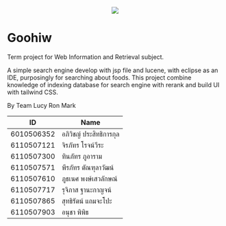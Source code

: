 <p align="center">
  <img src="https://github.com/laevatein2070/Goohiw/blob/main/logo.png?raw=true alt=Goohiw">
</p>

# Goohiw
Term project for Web Information and Retrieval subject.

A simple search engine develop with jsp file and lucene, with eclipse as an IDE, purposingly for searching about foods. This project combine knowledge of indexing database for search engine with rerank and build UI with tailwind CSS.

By Team Lucy Ron Mark

| ID  | Name |
| ------------- | ------------- |
| 6010506352 | อภิวิชญ์ ประสิทธิการกุล |
| 6110507121 | จิรภัทร โรจน์วีระ |
| 6110507300 | ทินภัทร ภูอาราม |
| 6110507571 |พีรภัทร ตัณฑุลาวัฒน์ |
| 6110507610 |ภูธเนศ พงษ์เสวลักษณ์ |
| 6110507717 |รุจิภาส ฐานะกาญจน์ |
| 6110507865 |สุทธิรัตน์ แถมจะโปะ |
| 6110507903 |อนุชา พิพิธ |
